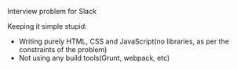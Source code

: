 Interview problem for Slack

Keeping it simple stupid:
- Writing purely HTML, CSS and JavaScript(no libraries, as per the constraints of the problem)
- Not using any build tools(Grunt, webpack, etc)
